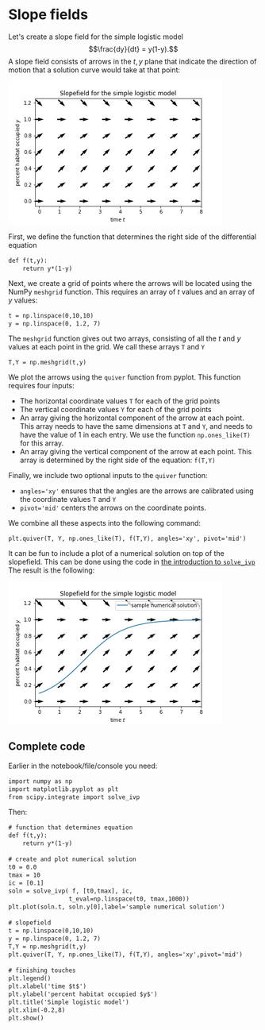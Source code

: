 # Slope fields

Let's create a slope field for the simple logistic model 
$$\frac{dy}{dt} = y(1-y).$$
A slope field consists of arrows in the $t,y$ plane that indicate the direction of motion that a solution curve would take at that point:


![First slope field](slopefield1.jpg)

First, we define the function that determines the right side of the differential equation
```
def f(t,y):
    return y*(1-y)
```

Next, we create a grid of points where the arrows will be located using the NumPy `meshgrid` function.
This requires an array of $t$ values and an array of $y$ values:
```
t = np.linspace(0,10,10)
y = np.linspace(0, 1.2, 7)
```
The `meshgrid` function gives out two arrays, consisting of all the $t$ and $y$ values at each point in the grid. We call these arrays `T` and `Y`
```
T,Y = np.meshgrid(t,y)
```

We plot the arrows using the `quiver` function from pyplot.
This function requires four inputs:
- The horizontal coordinate values `T` for each of the grid points
- The vertical coordinate values `Y` for each of the grid points
- An array giving the horizontal component of the arrow at each point. This array needs to have the same dimensions at `T` and `Y`, and needs to have the value of 1 in each entry. We use the function `np.ones_like(T)` for this array.
- An array giving the vertical component of the arrow at each point. This array is determined by the right side of the equation: `f(T,Y)`

Finally, we include two optional inputs to the `quiver` function:
- `angles='xy'` ensures that the angles are the arrows are calibrated using the coordinate values `T` and `Y`
- `pivot='mid'` centers the arrows on the coordinate points.

We combine all these aspects into the following command:
```
plt.quiver(T, Y, np.ones_like(T), f(T,Y), angles='xy', pivot='mid')
```

It can be fun to include a plot of a numerical solution on top of the slopefield.
This can be done using the code in [the introduction to `solve_ivp`](../using_solve_ivp/one_variable.md)
The result is the following:


![First slope field](slopefield2.jpg)

## Complete code
Earlier in the notebook/file/console you need:
```
import numpy as np
import matplotlib.pyplot as plt
from scipy.integrate import solve_ivp
```
Then:
```
# function that determines equation
def f(t,y):
    return y*(1-y)

# create and plot numerical solution
t0 = 0.0
tmax = 10
ic = [0.1]
soln = solve_ivp( f, [t0,tmax], ic,
                 t_eval=np.linspace(t0, tmax,1000))
plt.plot(soln.t, soln.y[0],label='sample numerical solution')

# slopefield
t = np.linspace(0,10,10)
y = np.linspace(0, 1.2, 7)
T,Y = np.meshgrid(t,y)
plt.quiver(T, Y, np.ones_like(T), f(T,Y), angles='xy',pivot='mid')

# finishing touches
plt.legend()
plt.xlabel('time $t$')
plt.ylabel('percent habitat occupied $y$')
plt.title('Simple logistic model')
plt.xlim(-0.2,8)
plt.show()
```